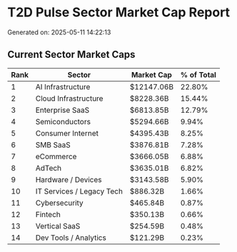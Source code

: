 # T2D Pulse Sector Market Cap Report
Generated on: 2025-05-11 14:22:13

## Current Sector Market Caps
| Rank | Sector | Market Cap | % of Total |
|------|--------|------------|------------|
| 1 | AI Infrastructure | $12147.06B | 22.80% |
| 2 | Cloud Infrastructure | $8228.36B | 15.44% |
| 3 | Enterprise SaaS | $6813.85B | 12.79% |
| 4 | Semiconductors | $5294.66B | 9.94% |
| 5 | Consumer Internet | $4395.43B | 8.25% |
| 6 | SMB SaaS | $3876.81B | 7.28% |
| 7 | eCommerce | $3666.05B | 6.88% |
| 8 | AdTech | $3635.01B | 6.82% |
| 9 | Hardware / Devices | $3143.58B | 5.90% |
| 10 | IT Services / Legacy Tech | $886.32B | 1.66% |
| 11 | Cybersecurity | $465.84B | 0.87% |
| 12 | Fintech | $350.13B | 0.66% |
| 13 | Vertical SaaS | $254.59B | 0.48% |
| 14 | Dev Tools / Analytics | $121.29B | 0.23% |